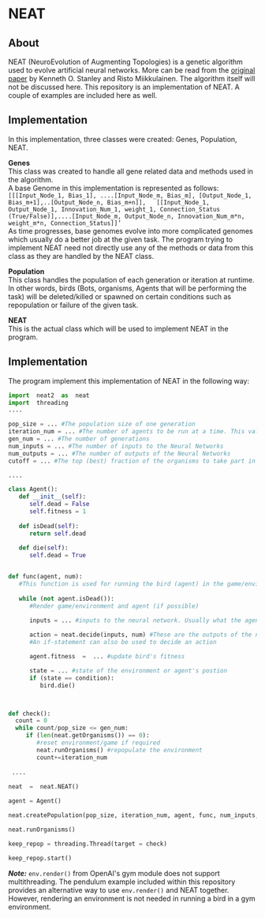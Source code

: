 
# NEAT  

## About  

NEAT (NeuroEvolution of Augmenting Topologies) is a genetic algorithm used to evolve artificial neural networks. More can be read from the [original paper]([http://nn.cs.utexas.edu/downloads/papers/stanley.ec02.pdf](http://nn.cs.utexas.edu/downloads/papers/stanley.ec02.pdf)) by Kenneth O. Stanley and Risto Miikkulainen. The algorithm itself will not be discussed here. This repository is an implementation of NEAT.  A couple of examples are included here as well.  
  

## Implementation   

In this implementation, three classes were created: Genes, Population, NEAT.  
  

**Genes**  
This class was created to handle all gene related data and methods used in the algorithm.   
A base Genome in this implementation is represented as follows:  
`[[[Input_Node_1, Bias_1], ....[Input_Node_m, Bias_m], [Output_Node_1, Bias_m+1],..[Output_Node_n, Bias_m+n]],  
[[Input_Node_1, Output_Node_1, Innovation_Num_1, weight_1, Connection_Status (True/False)],....[Input_Node_m, Output_Node_n, Innovation_Num_m*n, weight_m*n, Connection_Status]]’`  
As time progresses, base genomes evolve into more complicated genomes which usually do a better job at the given task. The program trying to implement NEAT need not directly use any of the methods or data from this class as they are handled by the NEAT class.  
  

**Population**  
This class handles the population of each generation or iteration at runtime. In other words, birds (Bots, organisms, Agents that will be performing the task) will be deleted/killed or spawned on certain conditions such as repopulation or failure of the given task.   
  

**NEAT**  
This is the actual class which will be used to implement NEAT in the program. 

## Implementation
The program implement this implementation of NEAT in the following way:
```python
import  neat2  as  neat
import  threading
....

pop_size = ... #The population size of one generation
iteration_num = ... #The number of agents to be run at a time. This value is less than or equal to pop_num
gen_num = ... #The number of generations
num_inputs = ... #The number of inputs to the Neural Networks
num_outputs = ... #The number of outputs of the Neural Networks
cutoff = ... #The top (best) fraction of the organisms to take part in reproduction 

....

class Agent():
   def __init__(self):
      self.dead = False
      self.fitness = 1
      
   def isDead(self):
      return self.dead
   
   def die(self):
      self.dead = True


def func(agent, num):
   #This function is used for running the bird (agent) in the game/environment.
   
   while (not agent.isDead()):
      #Render game/environment and agent (if possible)

      inputs = ... #inputs to the neural network. Usually what the agent has observed or the environment's states
      
      action = neat.decide(inputs, num) #These are the outputs of the neural netwrok. One can also perform an extra function on these outputs. 
      #An if-statement can also be used to decide an action

      agent.fitness  =  ... #update bird's fitness

      state = ... #state of the environment or agent's postion
      if (state == condition):
         bird.die()



def check():
  count = 0 
  while count/pop_size <= gen_num:
     if (len(neat.getOrganisms()) == 0):
        #reset environment/game if required
        neat.runOrganisms() #repopulate the environment
        count+=iteration_num
       
 ....      
      
neat  =  neat.NEAT()

agent = Agent()

neat.createPopulation(pop_size, iteration_num, agent, func, num_inputs, num_outputs, cutoff)

neat.runOrganisms()

keep_repop = threading.Thread(target = check)

keep_repop.start()

```

***Note:***
`env.render()` from OpenAI's gym module does not support multithreading. The pendulum example included within this repository provides an alternative way to use `env.render()` and NEAT together. However, rendering an environment is not needed in running a bird in a gym environment.
